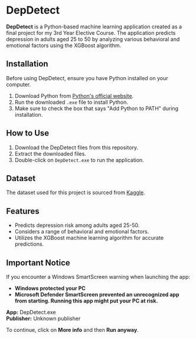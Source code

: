 # DepDetect

**DepDetect** is a Python-based machine learning application created as a final project for my 3rd Year Elective Course. The application predicts depression in adults aged 25 to 50 by analyzing various behavioral and emotional factors using the XGBoost algorithm.

## Installation

Before using DepDetect, ensure you have Python installed on your computer.

1. Download Python from [Python's official website](https://www.python.org/downloads/).
2. Run the downloaded `.exe` file to install Python.
3. Make sure to check the box that says "Add Python to PATH" during installation.

## How to Use

1. Download the DepDetect files from this repository.
2. Extract the downloaded files.
3. Double-click on `DepDetect.exe` to run the application.

## Dataset

The dataset used for this project is sourced from [Kaggle](https://www.kaggle.com/datasets/akramanafan/depressionprediction).

## Features

- Predicts depression risk among adults aged 25-50.
- Considers a range of behavioral and emotional factors.
- Utilizes the XGBoost machine learning algorithm for accurate predictions.

## Important Notice

If you encounter a Windows SmartScreen warning when launching the app:

- **Windows protected your PC**
- **Microsoft Defender SmartScreen prevented an unrecognized app from starting. Running this app might put your PC at risk.**

**App:** DepDetect.exe  
**Publisher:** Unknown publisher  

To continue, click on **More info** and then **Run anyway**.
